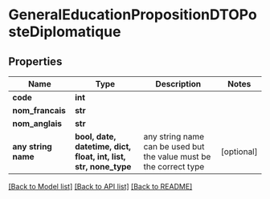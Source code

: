# GeneralEducationPropositionDTOPosteDiplomatique


## Properties
Name | Type | Description | Notes
------------ | ------------- | ------------- | -------------
**code** | **int** |  | 
**nom_francais** | **str** |  | 
**nom_anglais** | **str** |  | 
**any string name** | **bool, date, datetime, dict, float, int, list, str, none_type** | any string name can be used but the value must be the correct type | [optional]

[[Back to Model list]](../README.md#documentation-for-models) [[Back to API list]](../README.md#documentation-for-api-endpoints) [[Back to README]](../README.md)


